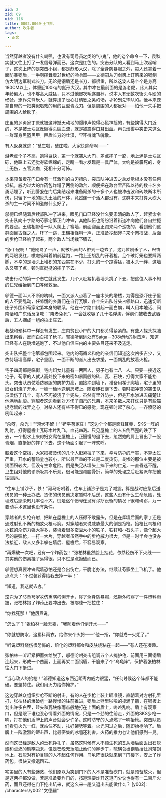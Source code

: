 ```yaml
---
aid: 2
zid: 69
uid: 116
title: 0002.0069-土飞机
author: 吹牛者
tags: 
 - 正文

---
```




  当然穿越者没有什么喇叭，也没有司号员之类的“小鬼”，他的这个命令一下，袁秋实就又往上打了一发信号弹而已，这次是红色的。突击分队的人看到马上吹起哨子，这次上阵的是突击小组，都是彪形大汉，除了全身防暴服之外，每人还拿着一面防暴钢盾，一手则挥舞着21世纪的冷兵器——文德嗣从刀剑网上订购来的钢制仿大明边军制式长刀。无论是钢盾还是长刀，都很重，所以这波人马个个是身高180CM以上，体重近100kg的彪形大汉。其中冲在最前面的是游老虎，此人其实年龄偏大，也不够高大威猛，只不过他屡次毛遂自荐，说本人有无数次街头斗殴的经验，愿作先锋砍人，就算挂了也心甘情愿之类的话，才轮到先锋队的。他本来要拿自带的一把类似唱戏的用的巨型青龙刀，但是周围的人都反对——怕他一失手把周围的人给砍了。

  庄里的乡勇家丁原就被这阵撼天动地的爆炸声惊得心慌神摇的，有些挨得大门近的，不是被土块瓦砾砸得头破血流，就是被震得口耳出血。再见烟雾中突击来这么一群浑身黑盔黑甲，巨盾长刃的壮汉，早吓得魂飞魄散。

  有人返身就逃：“破庄啦，破庄啦，大家快逃命啊——”

  游老虎个子不高，跑得巨快，第一个就突入大门，差点摔了一跤，地上满是土块瓦砾，他踩上去还觉得软绵绵的，定睛一看才发现是一具尸体，大约是被震死的，身上无伤，五官流血，死相十分可怖。

  本来预备着在门口会有一阵激烈的白刃搏杀，突击队冲进去之后发觉根本没有任何抵抗，威力过大的炸药包炸塌了两侧的敌台，顺便把在敌台里严阵以待的数十名乡勇活埋了，听到警报在门后集结起来准备厮杀的十多个人也被冲击波和砖块断木所伤，只留下一地的灰头土脸的尸体，竟然连一个活人都没有，这群本来打算大砍大杀的主一时间不知道做什么好了。

  邬德已经随着后续部队冲了进来，眼见门口已经没什么要肃清的敌人了，赶紧命令突击队向十字路的苟家宅第正门冲锋，其他队伍也纷纷沿着街道冲向他们各自控扼的要点。王瑞相带着一队人爬上了寨墙，前面迎面正跑来两个巡夜的，看到他们这群面目古怪之人，吓了一跳，王瑞相怪叫一声，正准备抄起斧子来个肉搏战，后面的步枪已经响了起来，两个敌人当场栽下墙去。

  “急个屁啊！”他刚骂了一声，就被后面的人挤到一边去了，这几位刚杀了人，兴奋的两眼发红，嗷嗷怪叫着朝前猛跑，一路上还胡乱的开着枪，见个破灯笼也要踩两脚，不幸的是墙头上堆积的东西实在不少，打头的一个跑得猛，被木头一绊，这墙头又窄了点，顿时直挺挺的摔了下去。

  攻击行动的第一个伤亡就此发生，几个人赶紧扒着墙头跳了下去，把这位人事不知的仁兄给抬到门口等候救治。

  邬德一面叫人不断的呐喊，一面又派人点着了一座木头的塔楼，为得是恐吓庄子里的人不要乱动，任惊慌的乡勇们在自行瓦解，各个突击队分头占领路口，迅速切断庄子外围和苟家宅第本身的联系，他在十字路口树起一面白旗，叫人用本地话、闽南话和广东话反复喊：“降者免死”，一会就收容了几十名俘虏，俘虏们被收去武器后，五人捆成一组的拉出庄去。

  巷战和预料中一样没有发生，庄内贫民小户的大门都关得紧紧的。有些人探头探脑出来察看，反而白白挨了枪子。邬德听到远处有Saiga－308步枪的射击声，知道已经有人在跳墙逃跑了，不过他自信庄内的主要头目还来不及逃走。

  突击队把整个宅第都包围起来。宅内的苟循义和他的亲信们知道这次凶多吉少，又依恃垣墙高厚，宅子坚固，一面不断的派人出去求援，一面胡乱的放着火枪。

  宅子四周都是临街，宅内妇女儿童有一两百人，男子也有七八十人。只要一接近这宅子，苟家的人就从高处投下来的密如暴雨般的砖、瓦、石块，打得大家不能抬头。突击队员仗着防暴服的防护力高，直接冲到墙下，准备用梯子爬墙，宅子里的妇女们烧了开水，一桶一桶地送到房坡上，随着砖石浇下去。顿时把冲锋的突击队员烫伤了几个，有人不巧被浇了个兜头，虽然有里外防护，但是开水渗进去痛楚让他满地乱滚。穿越者这边看到对方伤了自己的兄弟，本来多数人来打仗只是有些猫捉老鼠的戏弄之心，对杀人还有些不得已的感觉，现在顿时起了杀心，一齐愤怒的吼叫起来：

  “杀呀，杀光！”“鸡犬不留！”“铲平苟家庄！”这边个个都是面红耳赤，SKS一阵的乱射，打得屋檐上瓦砾木片乱飞，血花四溅。只见屋檐上的人东倒西歪的跌了下去，一个担水上来的妇女爬在屋檐上，正慢慢的退下去，忽然她的肩上冒出了一股青烟，直挺挺的摔了下去。这个场面引起了一阵欢呼。

  趁着这个空挡，大家把被烫伤的几个人赶紧拉了下来，幸亏防护的严实，不算太过严重，开水的蓄热量也较小，所以最严重的不过是二度烫伤，最惨的那位主要是被烫面积较大，但没有生命危险。倒是失足从墙头上摔下来的仁兄，一直昏迷不醒，卫生组对他的诊断极其不乐观，很可能是颅脑骨折，简单的处理之后赶紧派车把他往回运。

  “往车上铺沙子，快！”河马吩咐着。往车上铺沙子是为了减震，算是战时应急后送伤员的一种土办法。烫伤的伤员他决定暂时不后送，这些人没有什么生命危险，处理过后感染的几率也不大。倒是这个伤号在没有诊疗设备的情况下很难确诊，万一要动手术这里也没有条件。

  穿越者的步枪齐射，把趴在屋檐上的人压得不敢露头，但是在厚墙后面的家丁还是通过射孔不断的施放火枪弓箭。对穿越者来说威胁最大的倒是抬枪。抬枪比鸟枪和火铳的杀伤力强大得多，装填着很多蚕豆大小的铁子、铁钉和小石头子，像个超大号的霰弹枪，一打一大片，穿越者虽然手中的步枪威力很大，但是一时半会也没办法接近，敌人又多半躲在墙后、屋檐后，不容易观察。

  “再爆破一次吧，还有一个炸药包！”张柏林虽然脸上挂花，依然轻伤不下火线——其实他的伤离挂了远得很，只不过是点擦破而已。

  邬德想真要冲锋爬墙恐怕还是会出伤亡，干脆老办法，继续让苟家坐土飞机了。他点点头：“不过装药得给我去掉一半！”

  “知道，我这就去办。”

  这次为了防备苟家故伎重演的倒开水，除了全身防暴服，还额外的穿了一件塑料雨披，张柏林抱了炸药正要冲出去，被邬德一把拉住：

  “你找死那！”他厉声说。

  “怎么了？”张柏林一脸无辜，“我防着他们倒开水——”

  “你就想防水，这塑料雨衣，给你来个火把——”他一指，“你就成一火炬了。”

  “听说塑料烧伤很恐怖的，熔化的塑料都会和皮肤烧粘在一起——”有人还在凑趣。

  张柏林一听赶紧把雨衣给脱了，邬德吩咐突击组调五个人掩护他，前面用三面钢盾连起来，形成一个曲面，上面再架二面钢盾，干脆来了个“乌龟阵”，保护着张柏林往大门下挺进。

  “当心敌人的抬枪！”邬德知道这东西近距离内威力很猛，“任何时候这个阵都不能破。要坚持住。我们用火力给你掩护。”

  这边穿越众组织步枪不断的射击，有的人在步枪上装上瞄准镜，直朝着对方射孔里打，张柏林的爆破组一路慢慢的往前推进，钢盾上劈里啪啦的掉满了箭，在钢板上划出许多白茬，砖头和瓦块像雨点般地打在上面的盾上，咚咚乱响。盾上有观察口，但是眼下谁也没心情看外面的情况，只是一个劲的往前走，外面的SKS步枪一响，打在他们盾牌上的声音就会少许多。这时防守的人点燃了一响抬枪。突击队员们看见火光一红，就站住不动，扎好架势等着。火光闪过之后，随即抬枪响了。盾牌上一阵激烈的砸击声，比最密集的冰雹还利害。火药的推力也让他们感到一晃。

  然而这已经是敌人的垂死挣扎了，虽然这时候有人不顾生死的又从墙后面丢出石灰瓶和点燃的硫磺包来，但是已经无法阻止他们的脚步了，硫磺包被钢盾挡住滑落到地上，石灰对有护目镜的人不起任何作用，乌龟阵很快就来到了门楼下，安上了炸药包。很快又撤退回去。

  宅第里的人有些迷惑，他们原以为突到门下的人不是准备砍门，就是预备放火，但是这两样都没做，若是准备要炸门的，按道理要炸开这道门少说也得有一二百斤火药，而且还得在门下挖出坑来，就这么来一趟又退出去能做什么？
[y002]: /characters/y002 "文德嗣"


